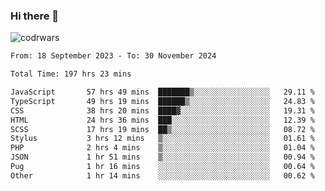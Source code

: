 ### Hi there 👋


![codrwars](https://www.codewars.com/users/rsschool_c9af20f58c35c696/badges/micro) 

<!--START_SECTION:waka-->

```txt
From: 18 September 2023 - To: 30 November 2024

Total Time: 197 hrs 23 mins

JavaScript       57 hrs 49 mins  ███████▒░░░░░░░░░░░░░░░░░   29.11 %
TypeScript       49 hrs 19 mins  ██████▒░░░░░░░░░░░░░░░░░░   24.83 %
CSS              38 hrs 20 mins  ████▓░░░░░░░░░░░░░░░░░░░░   19.31 %
HTML             24 hrs 36 mins  ███░░░░░░░░░░░░░░░░░░░░░░   12.39 %
SCSS             17 hrs 19 mins  ██▒░░░░░░░░░░░░░░░░░░░░░░   08.72 %
Stylus           3 hrs 12 mins   ▒░░░░░░░░░░░░░░░░░░░░░░░░   01.61 %
PHP              2 hrs 4 mins    ▒░░░░░░░░░░░░░░░░░░░░░░░░   01.04 %
JSON             1 hr 51 mins    ▒░░░░░░░░░░░░░░░░░░░░░░░░   00.94 %
Pug              1 hr 16 mins    ░░░░░░░░░░░░░░░░░░░░░░░░░   00.64 %
Other            1 hr 14 mins    ░░░░░░░░░░░░░░░░░░░░░░░░░   00.62 %
```

<!--END_SECTION:waka-->
